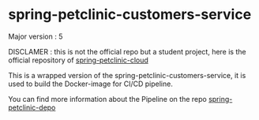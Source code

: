
# spring-petclinic-customers-service

Major version :
5

DISCLAMER : this is not the official repo but a student project, here is the official repository of  <a href="//github.com/spring-petclinic/spring-petclinic-cloud/">spring-petclinic-cloud</a>


This is a wrapped version of the spring-petclinic-customers-service, it is used to build the Docker-image for CI/CD pipeline.


You can find more information about the Pipeline on the repo  <a href="//github.com/schoolmyland/spring-petclinic-depo/tree/main/Jenkins">spring-petclinic-depo</a>
